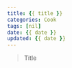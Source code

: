 ```yaml
---
title: {{ title }}
categories: Cook
tags: [nil]
date: {{ date }}
updated: {{ date }}
---
```


> Title


